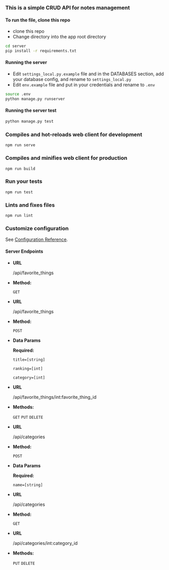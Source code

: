 ### This is a simple CRUD API for notes management
#### To run the file, clone this repo
- clone this repo 
- Change directory into the app root directory

```bash 
cd server
pip install -r requirements.txt
```

#### Running the server
- Edit `settings_local.py.example` file and in the DATABASES section, add your database config, and rename to `settings_local.py`
- Edit `env.example` file and put in your credentials and rename to `.env`

```bash
source .env
python manage.py runserver
```
  
#### Running the server test
```bash
python manage.py test
```

### Compiles and hot-reloads web client for development
```
npm run serve
```

### Compiles and minifies web client for production
```
npm run build
```

### Run your tests
```
npm run test
```

### Lints and fixes files
```
npm run lint
```

### Customize configuration
See [Configuration Reference](https://cli.vuejs.org/config/).



#### Server Endpoints

* **URL**

  /api/favorite_things

* **Method:**
  
  `GET`


* **URL**

  /api/favorite_things

* **Method:**
  
  `POST`

* **Data Params**

  **Required:**

   `title=[string]`

   `ranking=[int]`

   `category=[int]`

* **URL**

  /api/favorite_things/int:favorite_thing_id

* **Methods:**
  
  `GET`
  `PUT`
  `DELETE`

* **URL**

  /api/categories

* **Method:**
  
  `POST`

* **Data Params**

  **Required:**

   `name=[string]`


* **URL**

  /api/categories

* **Method:**
  
  `GET`

* **URL**

  /api/categories/int:category_id

* **Methods:**
  
  `PUT`
  `DELETE`

